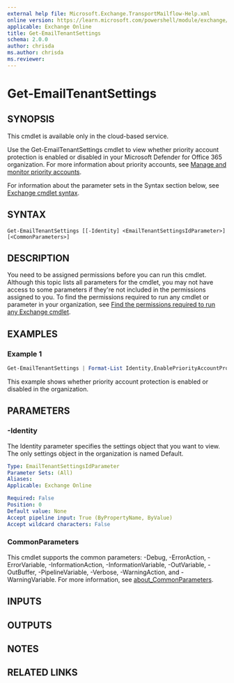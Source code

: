 ```yaml
---
external help file: Microsoft.Exchange.TransportMailflow-Help.xml
online version: https://learn.microsoft.com/powershell/module/exchange/get-emailtenantsettings
applicable: Exchange Online
title: Get-EmailTenantSettings
schema: 2.0.0
author: chrisda
ms.author: chrisda
ms.reviewer:
---
```


# Get-EmailTenantSettings

## SYNOPSIS
This cmdlet is available only in the cloud-based service.

Use the Get-EmailTenantSettings cmdlet to view whether priority account protection is enabled or disabled in your Microsoft Defender for Office 365 organization. For more information about priority accounts, see [Manage and monitor priority accounts](https://learn.microsoft.com/microsoft-365/admin/setup/priority-accounts).

For information about the parameter sets in the Syntax section below, see [Exchange cmdlet syntax](https://learn.microsoft.com/powershell/exchange/exchange-cmdlet-syntax).

## SYNTAX

```
Get-EmailTenantSettings [[-Identity] <EmailTenantSettingsIdParameter>] [<CommonParameters>]
```

## DESCRIPTION
You need to be assigned permissions before you can run this cmdlet. Although this topic lists all parameters for the cmdlet, you may not have access to some parameters if they're not included in the permissions assigned to you. To find the permissions required to run any cmdlet or parameter in your organization, see [Find the permissions required to run any Exchange cmdlet](https://learn.microsoft.com/powershell/exchange/find-exchange-cmdlet-permissions).

## EXAMPLES

### Example 1
```powershell
Get-EmailTenantSettings | Format-List Identity,EnablePriorityAccountProtection
```

This example shows whether priority account protection is enabled or disabled in the organization.

## PARAMETERS

### -Identity
The Identity parameter specifies the settings object that you want to view. The only settings object in the organization is named Default.

```yaml
Type: EmailTenantSettingsIdParameter
Parameter Sets: (All)
Aliases:
Applicable: Exchange Online

Required: False
Position: 0
Default value: None
Accept pipeline input: True (ByPropertyName, ByValue)
Accept wildcard characters: False
```

### CommonParameters
This cmdlet supports the common parameters: -Debug, -ErrorAction, -ErrorVariable, -InformationAction, -InformationVariable, -OutVariable, -OutBuffer, -PipelineVariable, -Verbose, -WarningAction, and -WarningVariable. For more information, see [about_CommonParameters](https://go.microsoft.com/fwlink/p/?LinkID=113216).

## INPUTS

## OUTPUTS

## NOTES

## RELATED LINKS
